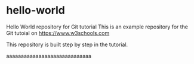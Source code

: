 # hello-world
Hello World repository for Git tutorial
This is an example repository for the Git tutoial on https://www.w3schools.com

This repository is built step by step in the tutorial.

aaaaaaaaaaaaaaaaaaaaaaaaaaaaa
